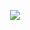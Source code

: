 <p align="center">
  <a href="https://github.com/nurzyl"><img src="https://img.shields.io/github/followers/nurzyl?label=followers&style=social"/></a>
</p>
